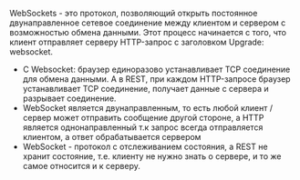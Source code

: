 WebSockets - это протокол, позволяющий открыть постоянное двунаправленное сетевое соединение между клиентом и сервером с возможностью обмена данными. Этот процесс начинается с того, что клиент отправляет серверу HTTP-запрос c заголовком Upgrade: websocket. 

- С Websocket: браузер единоразово устанавливает TCP соединение для обмена данными. А в REST, при каждом HTTP-запросе браузер устанавливает TCP соединение, получает данные с сервера и разрывает соединение. 
- WebSocket является двунаправленным, то есть любой клиент / сервер может отправить сообщение другой стороне, а HTTP является однонаправленный т.к запрос всегда отправляется клиентом, а ответ обрабатывается сервером 
- WebSocket - протокол с отслеживанием состояния, а REST не хранит состояние, т.е. клиенту не нужно знать о сервере, и то же самое относится и к серверу.